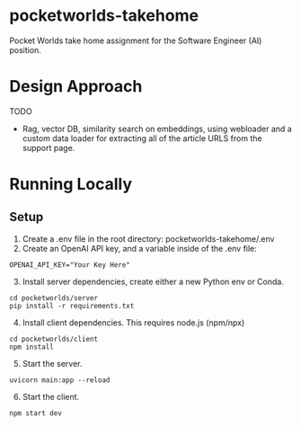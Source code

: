 # pocketworlds-takehome
Pocket Worlds take home assignment for the Software Engineer (AI) position.

# Design Approach

TODO
- Rag, vector DB, similarity search on embeddings, using webloader and a custom data loader for extracting all of the article URLS from the support page.

# Running Locally

## Setup

1. Create a .env file in the root directory: pocketworlds-takehome/.env
2. Create an OpenAI API key, and a variable inside of the .env file:

```
OPENAI_API_KEY="Your Key Here"
```

3. Install server dependencies, create either a new Python env or Conda.

```
cd pocketworlds/server
pip install -r requirements.txt
```

4. Install client dependencies. This requires node.js (npm/npx)

```
cd pocketworlds/client
npm install
```

5. Start the server.

```
uvicorn main:app --reload
```

6. Start the client.

```
npm start dev
```